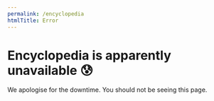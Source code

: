 ```yaml
---
permalink: /encyclopedia
htmlTitle: Error
---
```


# Encyclopedia is apparently unavailable 😰

We apologise for the downtime. You should not be seeing this page.

<!-- This page is compiled mostly to allow internal links checks. It will be overridden at server level in production. -->
